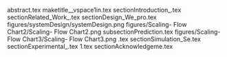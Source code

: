 abstract.tex
maketitle__vspace1in.tex
sectionIntroduction_.tex
sectionRelated_Work_.tex
sectionDesign_We_pro.tex
figures/systemDesign/systemDesign.png
figures/Scaling- Flow Chart2/Scaling- Flow Chart2.png
subsectionPrediction.tex
figures/Scaling- Flow Chart3/Scaling- Flow Chart3.png
.tex
sectionSimulation_Se.tex
sectionExperimental_.tex
1.tex
sectionAcknowledgeme.tex
